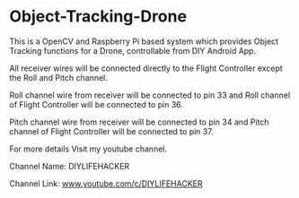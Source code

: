 # Object-Tracking-Drone
This is a OpenCV and Raspberry Pi based system which provides Object Tracking functions for a Drone, controllable from DIY Android App.


All receiver wires will be connected directly to the Flight Controller except the Roll and Pitch channel.


Roll channel wire from receiver will be connected to pin 33 and Roll channel of Flight Controller will be connected to pin 36.


Pitch channel wire from receiver will be connected to pin 34 and Pitch channel of Flight Controller will be connected to pin 37.


For more details Visit my youtube channel.


Channel Name: DIYLIFEHACKER


Channel Link:   www.youtube.com/c/DIYLIFEHACKER

